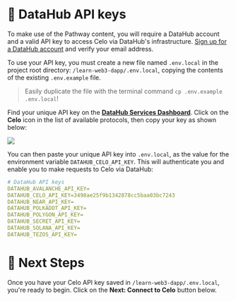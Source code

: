 # 🧩 DataHub API keys

To make use of the Pathway content, you will require a DataHub account and a valid API key to access Celo via DataHub's infrastructure. [Sign up for a DataHub account](https://auth.figment.io/sign_up) and verify your email address.

To use your API key, you must create a new file named `.env.local` in the project root directory: `/learn-web3-dapp/.env.local`, copying the contents of the existing `.env.example` file.

> Easily duplicate the file with the terminal command `cp .env.example .env.local`!

Find your unique API key on the [**DataHub Services Dashboard**](https://datahub.figment.io/). Click on the **Celo** icon in the list of available protocols, then copy your key as shown below:

![](https://raw.githubusercontent.com/figment-networks/learn-web3-dapp/main/markdown/__images__/celo/celo-setup.gif)

You can then paste your unique API key into `.env.local`, as the value for the environment variable `DATAHUB_CELO_API_KEY`. This will authenticate you and enable you to make requests to Celo via DataHub:

```yaml
# DataHub API keys
DATAHUB_AVALANCHE_API_KEY=
DATAHUB_CELO_API_KEY=3498ae25f9b1342878cc5baa03bc7243
DATAHUB_NEAR_API_KEY=
DATAHUB_POLKADOT_API_KEY=
DATAHUB_POLYGON_API_KEY=
DATAHUB_SECRET_API_KEY=
DATAHUB_SOLANA_API_KEY=
DATAHUB_TEZOS_API_KEY=
```

# 👣 Next Steps

Once you have your Celo API key saved in `/learn-web3-dapp/.env.local`, you're ready to begin.
Click on the **Next: Connect to Celo** button below.
